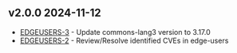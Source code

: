 ## v2.0.0 2024-11-12

* [EDGEUSERS-3](https://folio-org.atlassian.net/browse/EDGEUSERS-3) - Update commons-lang3 version to 3.17.0
* [EDGEUSERS-2](https://folio-org.atlassian.net/browse/EDGEUSERS-2) - Review/Resolve identified CVEs in edge-users

